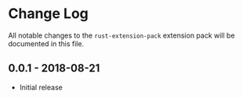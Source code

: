 # Change Log
All notable changes to the `rust-extension-pack` extension pack will be documented in this file.

## 0.0.1 - 2018-08-21
- Initial release

